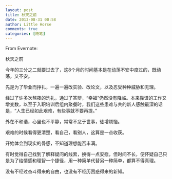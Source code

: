 ```yaml
---
layout: post
title: 秋天之前
date: 2013-08-31 00:58
author: Little Horse
comments: true
categories: [随笔]
---
```

From Evernote:

秋天之前

今年的三分之二就要过去了，这8个月的时间基本是在动荡不安中度过的，既动荡，又不安。

先是为了毕业而挣扎，一遍一遍改实验、改论文，以及忍受种种威胁和无理。

经过了许多次熬夜的洗礼，通过了答辩，“幸福”仍然没有降临。本来靠谱的工作又增变数，以至于入职培训后组内聚餐时，我们这些患难与共的新人感触最深的话是，“人生已经如此艰难，有些事就不要再提。”

外在不和谐，心里也不平静，常常不忿于世事，徒增烦恼。

艰难的时候看得更清楚，看自己，看别人，这算是一点收获。

开始体会到现实的骨感，不知道理想能否丰满。

有时觉得自己找到了解释疑问的线索，换得一点安慰，但时间不长，便怀疑自己只是为了给情感和理智一个捷径，用一种简单代替另一种简单，都算不得真理。

没有不经过奋斗得来的自由，也没有不经历困惑得来的新知。
